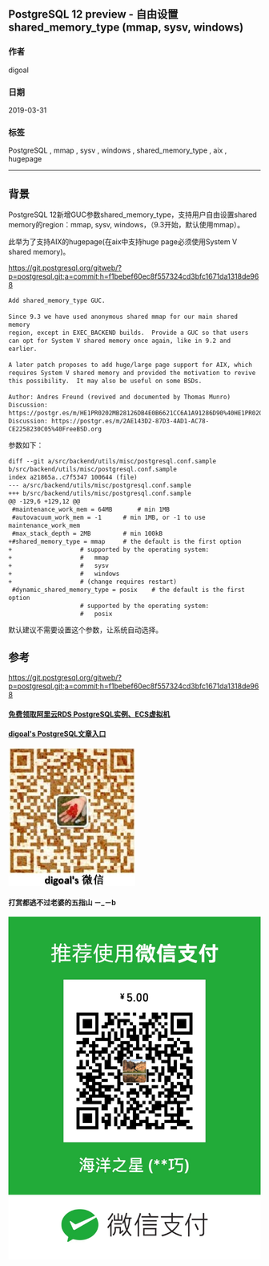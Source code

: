 ## PostgreSQL 12 preview - 自由设置 shared_memory_type (mmap, sysv, windows)
                                                                              
### 作者                                                                              
digoal                                                                              
                                                                              
### 日期                                                                              
2019-03-31                                                                              
                                                                              
### 标签                                                                              
PostgreSQL , mmap , sysv , windows , shared_memory_type , aix , hugepage  
                                                                              
----                                                                              
                                                                              
## 背景        
PostgreSQL 12新增GUC参数shared_memory_type，支持用户自由设置shared memory的region：mmap, sysv, windows，（9.3开始，默认使用mmap）。     
  
此举为了支持AIX的hugepage(在aix中支持huge page必须使用System V shared memory)。    
  
https://git.postgresql.org/gitweb/?p=postgresql.git;a=commit;h=f1bebef60ec8f557324cd3bfc1671da1318de968  
  
```  
Add shared_memory_type GUC.  
  
Since 9.3 we have used anonymous shared mmap for our main shared memory  
region, except in EXEC_BACKEND builds.  Provide a GUC so that users  
can opt for System V shared memory once again, like in 9.2 and earlier.  
  
A later patch proposes to add huge/large page support for AIX, which  
requires System V shared memory and provided the motivation to revive  
this possibility.  It may also be useful on some BSDs.  
  
Author: Andres Freund (revived and documented by Thomas Munro)  
Discussion: https://postgr.es/m/HE1PR0202MB28126DB4E0B6621CC6A1A91286D90%40HE1PR0202MB2812.eurprd02.prod.outlook.com  
Discussion: https://postgr.es/m/2AE143D2-87D3-4AD1-AC78-CE2258230C05%40FreeBSD.org  
```  
  
参数如下：  
  
```  
diff --git a/src/backend/utils/misc/postgresql.conf.sample b/src/backend/utils/misc/postgresql.conf.sample  
index a21865a..c7f5347 100644 (file)  
--- a/src/backend/utils/misc/postgresql.conf.sample  
+++ b/src/backend/utils/misc/postgresql.conf.sample  
@@ -129,6 +129,12 @@  
 #maintenance_work_mem = 64MB       # min 1MB  
 #autovacuum_work_mem = -1      # min 1MB, or -1 to use maintenance_work_mem  
 #max_stack_depth = 2MB         # min 100kB  
+#shared_memory_type = mmap     # the default is the first option  
+                   # supported by the operating system:  
+                   #   mmap  
+                   #   sysv  
+                   #   windows  
+                   # (change requires restart)  
 #dynamic_shared_memory_type = posix    # the default is the first option  
                    # supported by the operating system:  
                    #   posix  
```  
  
默认建议不需要设置这个参数，让系统自动选择。  
  
## 参考  
https://git.postgresql.org/gitweb/?p=postgresql.git;a=commit;h=f1bebef60ec8f557324cd3bfc1671da1318de968  
    
  
  
  
  
  
  
  
  
  
#### [免费领取阿里云RDS PostgreSQL实例、ECS虚拟机](https://free.aliyun.com/ "57258f76c37864c6e6d23383d05714ea")
  
  
#### [digoal's PostgreSQL文章入口](https://github.com/digoal/blog/blob/master/README.md "22709685feb7cab07d30f30387f0a9ae")
  
  
![digoal's weixin](../pic/digoal_weixin.jpg "f7ad92eeba24523fd47a6e1a0e691b59")
  
  
  
  
  
  
#### 打赏都逃不过老婆的五指山 －_－b  
![wife's weixin ds](../pic/wife_weixin_ds.jpg "acd5cce1a143ef1d6931b1956457bc9f")
  
